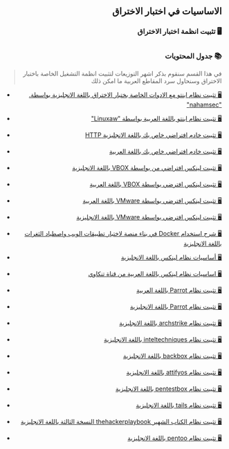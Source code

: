 <h2 dir='rtl' align='right'>الاساسيات في اختبار الاختراق  </h2>
<h3 dir='rtl' align='right'> 🖥   تثبيت انظمة اختبار الاختراق</h3>

## <h3 dir='rtl' align='right'>📚 جدول المحتويات  </h3>

>  <p dir='rtl' align='right'> في هذا القسم سنقوم بذكر اشهر التوزيعات لتثبيت انظمة التشغيل الخاصة باختبار الاختراق وسنحاول سرد المقاطع العربية ما امكن ذلك

  - [<p dir='rtl' align='right'>🖥 تثبيت نظام ابنتو مع الادوات الخاصة بختبار الاختراق باللغة الانجليزية بواسطة. "nahamsec" </p>](https://www.youtube.com/watch?v=YhUiAH5SIqk)
  - [<p dir='rtl' align='right'>🖥 تثبيت نظام ابنتو باللغة العربية بواسطة "Linuxaw" </p>](https://youtu.be/3Vj6QnnOUmE) 
  - [<p dir='rtl' align='right'>🖥 تثبيت خادم افتراضي خاص بك باللغة الانجليزية  HTTP</p>](https://www.linux.com/learn/easy-lamp-server-installation)
  - [<p dir='rtl' align='right'>🖥 تثبيت خادم افتراضي خاص بك باللغة العربية  </p>](https://youtu.be/oPQpzx-BlhY)
  - [<p dir='rtl' align='right'>🖥 تثبيت لينكس افتراضي من بواسطة VBOX باللغة الانجليزية </p>](https://linuxconfig.org/how-to-install-kali-linux-on-virtualbox)
  - [<p dir='rtl' align='right'>🖥 تثبيت لينكس افترضي بواسطة VBOX باللغة العربية </p>](https://youtu.be/QqC7ch9SdKA)
  - [<p dir='rtl' align='right'>🖥 تثبيت لينكس افترضي بواسطة VMware باللغة العربية</p>](https://youtu.be/qWzYuNKUYgI)
  - [<p dir='rtl' align='right'>🖥 تثبيت لينكس افترضي بواسطة VMware باللغة الانجليزية</p>](https://youtu.be/guXsuDnAD_c)
  - [<p dir='rtl' align='right'>🖥 شرح استخدام Docker في بناء منصة لاختبار تطبيقات الويب واصطياد الثغرات باللغة الانجليزية</p>](https://www.youtube.com/watch?v=5G6tA8Q9AuQ)
  - [<p dir='rtl' align='right'>🖥 أساسيات نظام لينكس باللغة الانجليزية</p>](https://lifehacker.com/5633909/who-needs-a-mouse-learn-to-use-the-command-line-for-almost-anything)
  - [<p dir='rtl' align='right'>🖥 اساسيات نظام لينكس باللغة العربية من قناة تنكاوي</p>](https://youtu.be/njuF6MbedgE)
  - [<p dir='rtl' align='right'>🖥  تثبيت نظام Parrot باللغة العربية </p>](https://youtu.be/QUpVSXwdUsc)
  - [<p dir='rtl' align='right'>🖥 تثبيت نظام Parrot باللغة الانجليزية </p>](https://youtu.be/0szBQ2_uXh0)
  - [<p dir='rtl' align='right'>🖥 تثبيت نظام archstrike باللغة الانجليزية  </p>](https://archstrike.org)
  - [<p dir='rtl' align='right'>🖥 تثبيت نظام inteltechniques باللغة الانجليزية </p>](https://inteltechniques.com/buscador/)
  - [<p dir='rtl' align='right'>🖥 تثبيت نظام backbox باللغة الانجليزية </p>](https://www.backbox.org)
  - [<p dir='rtl' align='right'>🖥 تثبيت نظام attifyos باللغة الانجليزية </p>](https://github.com/adi0x90/attifyos)
  - [<p dir='rtl' align='right'>🖥 تثبيت نظام pentestbox باللغة الانجليزية </p>](https://pentestbox.org)
  - [<p dir='rtl' align='right'>🖥 تثبيت نظام tails باللغة الانجليزية </p>](https://tails.boum.org)
  - [<p dir='rtl' align='right'>🖥 تثبيت نظام الكتاب الشهير thehackerplaybook النسخة الثالثة باللغة الانجليزية</p>](http://dl1.thehackerplaybook.com/THP-vm.zip)
  - [<p dir='rtl' align='right'>🖥 تثبيت نظام pentoo باللغة الانجليزية </p>](https://www.pentoo.ch)
  </p>

